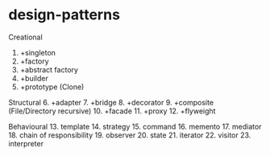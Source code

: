 # design-patterns

Creational 
1. +singleton
2. +factory
3. +abstract factory
4. +builder
5. +prototype (Clone)

Structural
6. +adapter
7. +bridge
8. +decorator
9. +composite (File/Directory recursive)
10. +facade
11. +proxy
12. +flyweight

Behavioural
13. template
14. strategy
15. command
16. memento
17. mediator
18. chain of responsibility
19. observer
20. state
21. iterator
22. visitor
23. interpreter


